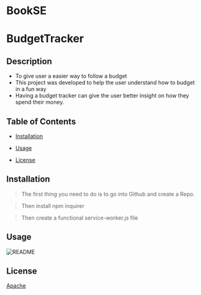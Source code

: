 # BookSE
# BudgetTracker



## Description

- To give user a easier way to follow a budget
- This project was developed to help the user understand how to budget in a fun way
- Having a budget tracker can give the user better insight on how they spend their money.

## Table of Contents

- [Installation](#installation)

- [Usage](#usage)

- [License](#license)


## Installation
>The first thing you need to do is to go into Github and create a Repo. 

>Then install npm inquirer

>Then create a functional service-worker.js file

## Usage

  ![README](./assets/BT.PNG)


## License

 [Apache](http://www.apache.org/licenses/)